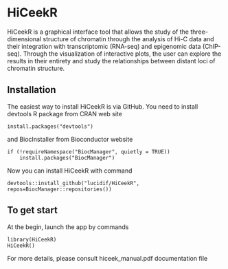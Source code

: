 # HiCeekR
HiCeekR is a graphical interface tool that allows the study of the three-dimensional structure of chromatin through the analysis of Hi-C data and their integration with transcriptomic (RNA-seq) and epigenomic data (ChIP-seq). Through the visualization of interactive plots, the user can explore the results in their entirety and study the relationships between distant loci of chromatin structure.

## Installation

The easiest way to install HiCeekR is via GitHub. You need to install devtools R package from CRAN web site 

````
install.packages("devtools")
````
and BiocInstaller from Bioconductor website

````
if (!requireNamespace("BiocManager", quietly = TRUE))
    install.packages("BiocManager")
````

Now you can install HiCeekR with command

````
devtools::install_github("lucidif/HiCeekR", repos=BiocManager::repositories())
````

## To get start

At the begin, launch the app by commands

````
library(HiCeekR)
HiCeekR()
````

For more details, please consult hiceek_manual.pdf documentation file

